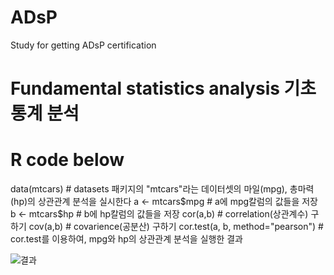 # ADsP
Study for getting ADsP certification

# Fundamental statistics analysis 기초 통계 분석
# R code below
data(mtcars)                      # datasets 패키지의 "mtcars"라는 데이터셋의 마일(mpg), 총마력(hp)의 상관관계 분석을 실시한다
a <- mtcars$mpg                   # a에 mpg칼럼의 값들을 저장
b <- mtcars$hp                    # b에 hp칼럼의 값들을 저장
cor(a,b)                          # correlation(상관계수) 구하기 
cov(a,b)                          # covarience(공분산) 구하기
cor.test(a, b, method="pearson")  # cor.test를 이용하여, mpg와 hp의 상관관계 분석을 실행한 결과

![결과](file:///C:/Users/hanco/OneDrive/%EB%B0%94%ED%83%95%20%ED%99%94%EB%A9%B4/KakaoTalk_20220124_112609904.jpg)
